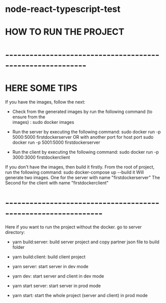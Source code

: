 # node-react-typescript-test

# HOW TO RUN THE PROJECT
# ----------------------------------------------------------

# HERE SOME TIPS

If you have the images, follow the next:
- Check from the generated images by run the following command (to ensure from the   
  images) :
  sudo docker images

- Run the server by executing the following command:
   sudo docker run -p 5000:5000 firstdockerserver
   OR with another port for host port 
   sudo docker run -p 5001:5000 firstdockerserver

- Run the client by executing the following command:
   sudo docker run -p 3000:3000 firstdockerclient

If you don't have the images, then build it firstly.
From the root of project, run the following command:
   sudo docker-compose up --build
   it Will generate two images.
   One for the server with name "firstdockerserver"
   The Second for the client with name "firstdockerclient"




# --------------------------------------------------------------
Here if you want to run the project without the docker.
go to server directory:

- yarn build:server: build server project and copy partner json file to build folder
- yarn build:client: build client project

- yarn server: start server in dev mode
- yarn dev: start server and client in dev mode

- yarn start server: start server in prod mode
- yarn start: start the whole project (server and client) in prod mode